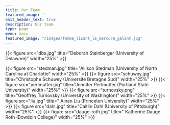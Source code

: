 ```yaml
---
title: Our Team
featured_image: ''
omit_header_text: true
description: Our team
type: page
menu: main
featured_image: "/images/femme_lisant_le_mercure_galant.jpg"
---
```


{{< figure src="dbs.jpg" title="Deborah Steinberger (University of Delaware)" width="25%" >}}

{{< figure src="stedman.jpg" title="Allison Stedman (University of North Carolina at Charlotte" width="25%" >}}
{{< figure src="schuwey.jpg" title="Christophe Schuwey (Université Bretagne Sud)" width="25%" >}}
{{< figure src="perlmutter.jpg" title="Jennifer Perlmutter (Portland State University)" width="25%" >}}
{{< figure src="turnovsky.png" title="Geoffrey Turnovsky (University of Washington)" width="25%" >}}
{{< figure src="liu.jpg" title=" Ainan Liu (Princeton University)" width="25%" >}}
{{< figure src="dahl.jpg" title="Caitlin Dahl (University of Pittsburgh)" width="25%" >}}
{{< figure src="dauge-roth.jpg" title=" Katherine Dauge-Roth (Bowdoin College)" width="25%" >}}
